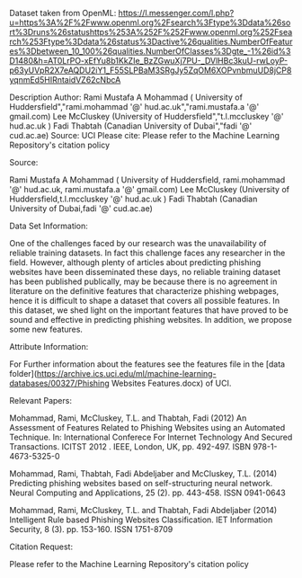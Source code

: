 Dataset taken from OpenML: 
https://l.messenger.com/l.php?u=https%3A%2F%2Fwww.openml.org%2Fsearch%3Ftype%3Ddata%26sort%3Druns%26statushttps%253A%252F%252Fwww.openml.org%252Fsearch%253Ftype%3Ddata%26status%3Dactive%26qualities.NumberOfFeatures%3Dbetween_10_100%26qualities.NumberOfClasses%3Dgte_-1%26id%3D1480&h=AT0LrPO-xEfYu8b1KkZIe_BzZGwuXj7PU-_DVlHBc3kuU-rwLoyP-p63yUVpR2X7eAQDU2iY1_F55SLPBaM3SRgJy5ZqOM6XOPvnbmuUD8jCP8yqnmEd5HIRntaidVZ62cNbcA

Description
Author: Rami Mustafa A Mohammad ( University of Huddersfield","rami.mohammad '@' hud.ac.uk","rami.mustafa.a '@' gmail.com) Lee McCluskey (University of Huddersfield","t.l.mccluskey '@' hud.ac.uk ) Fadi Thabtah (Canadian University of Dubai","fadi '@' cud.ac.ae)
Source: UCI
Please cite: Please refer to the Machine Learning Repository's citation policy

Source:

Rami Mustafa A Mohammad ( University of Huddersfield, rami.mohammad '@' hud.ac.uk, rami.mustafa.a '@' gmail.com) Lee McCluskey (University of Huddersfield,t.l.mccluskey '@' hud.ac.uk ) Fadi Thabtah (Canadian University of Dubai,fadi '@' cud.ac.ae)

Data Set Information:

One of the challenges faced by our research was the unavailability of reliable training datasets. In fact this challenge faces any researcher in the field. However, although plenty of articles about predicting phishing websites have been disseminated these days, no reliable training dataset has been published publically, may be because there is no agreement in literature on the definitive features that characterize phishing webpages, hence it is difficult to shape a dataset that covers all possible features. In this dataset, we shed light on the important features that have proved to be sound and effective in predicting phishing websites. In addition, we propose some new features.

Attribute Information:

For Further information about the features see the features file in the [data folder](https://archive.ics.uci.edu/ml/machine-learning-databases/00327/Phishing Websites Features.docx) of UCI.

Relevant Papers:

Mohammad, Rami, McCluskey, T.L. and Thabtah, Fadi (2012) An Assessment of Features Related to Phishing Websites using an Automated Technique. In: International Conferece For Internet Technology And Secured Transactions. ICITST 2012 . IEEE, London, UK, pp. 492-497. ISBN 978-1-4673-5325-0

Mohammad, Rami, Thabtah, Fadi Abdeljaber and McCluskey, T.L. (2014) Predicting phishing websites based on self-structuring neural network. Neural Computing and Applications, 25 (2). pp. 443-458. ISSN 0941-0643

Mohammad, Rami, McCluskey, T.L. and Thabtah, Fadi Abdeljaber (2014) Intelligent Rule based Phishing Websites Classification. IET Information Security, 8 (3). pp. 153-160. ISSN 1751-8709

Citation Request:

Please refer to the Machine Learning Repository's citation policy